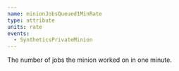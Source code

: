 ```yaml
---
name: minionJobsQueued1MinRate
type: attribute
units: rate
events:
  - SyntheticsPrivateMinion
---
```


The number of jobs the minion worked on in one minute.